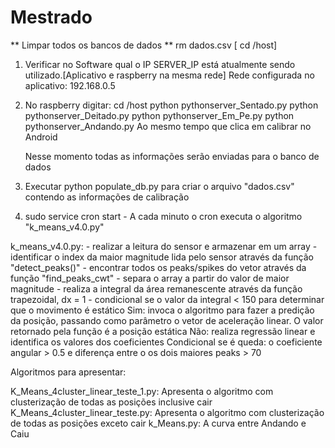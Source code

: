 # Mestrado
** Limpar todos os bancos de dados
** rm dados.csv [ cd /host]



1) Verificar no Software qual o IP SERVER_IP está atualmente sendo utilizado.[Aplicativo e raspberry na mesma rede]
	Rede configurada no aplicativo: 192.168.0.5
2) No raspberry digitar: cd /host
			python pythonserver_Sentado.py
			python pythonserver_Deitado.py
			python pythonserver_Em_Pe.py
			python pythonserver_Andando.py
			Ao mesmo tempo que clica em calibrar no Android

	Nesse momento todas as informações serão enviadas para o banco de dados

3) Executar python populate_db.py para criar o arquivo "dados.csv" contendo as informações de calibração

4) sudo service cron start - A cada minuto o cron executa o algoritmo "k_means_v4.0.py"


k_means_v4.0.py:
	- realizar a leitura do sensor e armazenar em um array
	- identificar o index da maior magnitude lida pelo sensor através da função "detect_peaks()"
	- encontrar todos os peaks/spikes do vetor através da função "find_peaks_cwt"
	- separa o array a partir do valor de maior magnitude
	- realiza a integral da área remanescente através da função trapezoidal, dx = 1
	- condicional se o valor da integral < 150 para determinar que o movimento é estático
		Sim: invoca o algoritmo para fazer a predição da posição, passando como parâmetro
			o vetor de aceleração linear. O valor retornado pela função é a posição estática
		Não: realiza regressão linear e identifica os valores dos coeficientes
			Condicional se é queda: o coeficiente angular > 0.5 e diferença entre o os dois maiores peaks > 70

Algoritmos para apresentar:

K_Means_4cluster_linear_teste_1.py: Apresenta o algoritmo com clusterização de todas as posições inclusive cair
K_Means_4cluster_linear_teste.py: Apresenta o algoritmo com clusterização de todas as posições exceto cair
k_Means.py: A curva entre Andando e Caiu


	


 

